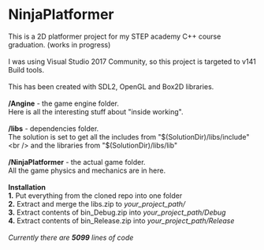 # NinjaPlatformer
This is a 2D platformer  project for my STEP academy C++ course graduation. (works in progress)
<br /><br />
I was using Visual Studio 2017 Community, so this project is targeted to v141 Build tools.
<br /><br />
This has been created with SDL2, OpenGL and Box2D libraries.
<br /><br />
<b/>/Angine</b> - the game engine folder.<br />
Here is all the interesting stuff about "inside working".
<br /><br />
<b>/libs</b> - dependencies folder. <br />
The solution is set to get all the includes from "$(SolutionDir)/libs/include"<br /> and the libraries from "$(SolutionDir)/libs/lib"
<br /><br />
<b>/NinjaPlatformer</b> - the actual game folder. <br />
All the game physics and mechanics are in here.
<br /><br />
<b>Installation</b><br />
<b>1.</b> Put everything from the cloned repo into one folder <br />
<b>2.</b> Extract and merge the libs.zip to <i>*your_project_path*/</i> <br />
<b>3.</b> Extract contents of bin_Debug.zip into <i>*your_project_path*/Debug</i> <br />
<b>4.</b> Extract contents of bin_Release.zip into <i>*your_project_path*/Release</i>
<br /><br />
<i>Currently there are <b>5099</b> lines of code</i>
